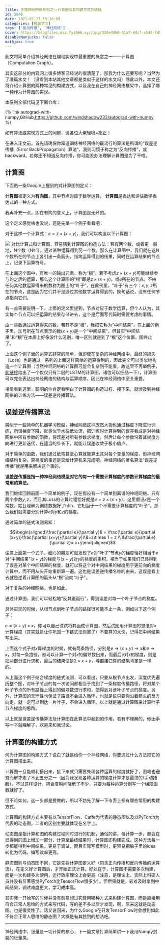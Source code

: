 ```yaml
---
title: 手撸神经网络系列之——计算图及其构建方式的选择
id: 5646
date: 2021-07-27 15:36:09
categories: [机器学习]
tags: ['反向传播', '神经网络']
cover: https://blogfiles.oss.fyz666.xyz/jpg/320e49b0-41a7-44cf-ab43-fd5bebb3a208.jpg
disableNunjucks: false
mathjax: true
---
```


此文将简单介绍神经网络在编程实现中最重要的概念之一——计算图（Computation Graph）。

其实这部分的内容网上很多博客已经说的很清楚了，那我为什么还要写呢？当然为了凑篇水文！（没看到本站其他文章都是类似于这样的水文吗）除此以外，本文还将介绍计算图的两种常见的构建方式，以及我在自己的神经网络框架中，选择了哪一种作为计算图的实现。

本系列全部代码见下面仓库：

{% link autograd-with-numpy,GitHub,https://github.com/windshadow233/autograd-with-numpy %}

如有算法或实现方式上的问题，请各位大佬轻喷+指正！

在进入正文前，首先请确保你知道训练神经网络的最流行的算法是所谓的“误差逆传播（Error BackPropagation）算法”，我则习惯于称之为“反向传播”，或backward。若你还不知道反向传播，你可能没办法理解计算图是为了干啥。


## 计算图


下面贴一条Google上搜到的对计算图的定义：


**计算图**被定义为**有向图**，其中节点对应于数学运算。 **计算图**是表达和评估数学表达式的一种方式。 


我再补充一点，即在有向的意义上，计算图是无环的。


这个定义感觉啥也没说，还是先举一个例子看看吧：


对于这样一个计算式：$e=z\times(x+y)$，我们可以构造以下计算图：

![](https://blogfiles.oss.fyz666.xyz/jpg/320e49b0-41a7-44cf-ab43-fd5bebb3a208.jpg)
对比计算式和计算图，容易猜到计算图的构造方法：若有两个数，或者更一般地，N个数（N≥1），通过某种运算得到另一个数，那么在计算图中，我们就在这N个数所在的节点上各引出一条箭头，指向运算得到的结果，同时在运算结果的节点上，记录下运算符号。


在上面这个图中，有唯一的输出元素，称为“根”，若不考虑$z\times(x+y)$可能继续参与的之后的运算，那么这个计算图的“根”即是$z\times(x+y)$，或$e$所在的节点。不由任何其他数运算得来的数称为图上的“叶子”，在此例里，“叶子”有三个：$x,y,z$所在的节点，这是因为它们并不是通过其他数字运算得到的，换句话说，没有任何节点指向它们。


有一点需要说明一下，上面的定义里提到，节点对应于数学运算，但个人认为，其实每个节点可以把运算的结果存储进去，这个是后面写代码时需要考虑的事情。


由一些数通过运算得来的数，若其不是“根”，我把它称为“中间结果”，在上面的例子里，加号所在节点表示的数$(x+y)$是一个“中间结果”，但其实“中间结果”和“根”在本质上好像没什么区别，唯一区别就是到了“根”这个位置，图终止了。


上面这个例子里的运算式非常的简单，但即使在复杂的神经网络中，最终的损失（Loss）也是通过一系列的上面这样简单的运算得到的，因此完全可以类似地构造一个计算图（当然神经网络的计算图可能会复杂到不能看，故这里不再举例子，[此链接](https://blogfiles.oss.fyz666.xyz/pdf/5b2f240b-80dd-4096-824d-84b9acc91680.pdf)给出了一个仅仅只有二层的LSTM的计算图，诸位可以细品一下），计算图可以完全表达出神经网络的结构与运算顺序，因此在神经网络中至关重要。


相信看到这里，聪明的你肯定看明白了计算图的构造过程，接下来，就涉及到神经网络的训练方法——误差逆传播算法。


## 误差逆传播算法


类似于一些简单的机器学习模型，神经网络这种庞然大物也通过梯度下降进行训练，所谓梯度下降，就类似于水往低处流，把训练时计算得到的误差看成是对神经网络中所有参数的函数，将误差对所有参数求梯度，然后让每个参数沿着其梯度方向进行更新迭代，在适当的步长下，就能让误差收敛于极小值点。


对于简单的函数，我们通过纸笔甚至心算就能算出其对每个变量的梯度，但神经网络结构复杂，算梯度的事还是交给计算机来完成吧。神经网络的著名算法“误差逆传播”就是用来解决这个事的。


**误差逆传播是指一种神经网络模型对它的每一个需要计算梯度的参数计算梯度的最常用的算法。**


我们继续回顾前面一个简单的例子，现在假设有一个简单到离谱的神经网络，只有两个参数$y,z$，而且其Loss的计算过程恰好就是$e=z\times(x+y)$，这里假设$x$是一个常数，姑且理解为训练数据好了hhh，它相当于一个不需要计算梯度的“叶子”。那么我们就需要分别计算$e$对$y$和$z$的梯度。


通过简单的链式法则易知：


$$\begin{aligned}\frac{\partial e}{\partial y}& = \frac{\partial e}{\partial (x+y)}\frac{\partial (x+y)}{\partial y}\\&=z\times 1 = z \\ &\frac{\partial e}{\partial z}= x+y\end{aligned}$$


注意上面第一个式子，细心的朋友可就发现了$e$对“叶子”节点$y$的梯度恰好相当于$e$对“中间结果”$(x+y)$的梯度与$(x+y)$对$y$的梯度的乘积，相当于如果我们已经得到了误差对某个中间结果的梯度，就可以将这个对中间结果的梯度用于更前向的梯度计算中，而不用从头开始重新算一遍。这也是误差逆传播名称的由来，这误差看上去就是逆着计算图的箭头从“根”流向“叶子”。


对于复杂的神经网络，也是如此。


通过计算图，我们可以轻松地“反其道而行”，得到误差对每一个叶子节点的梯度。


具体实现的时候，从根节点到叶子节点的路径很可能不止一条，例如以下这个例子：


$e=(x+y)\times x$，你可以自己试试将其画成计算图，然后试图用计算图的想法对$x$计算梯度（其实就是让你巩固一下链式法则罢了）不要算的太快，记得把中间结果写出来。


上面这个式子对$x$算梯度的时候，就有两条路径，分别是$e\to (x+y)\to x$和$e\to x$，对每一条路径，都可以计算一个对$x$的偏导数出来，而最后$e$对$x$的梯度，则是把两部分进行求和，最后的结果便是$2\times x+y$，与直接口算的结果肯定是一样的。


从上面这个例子结合梯度的链式法则，可以看出，只要从根节点出发，深度优先遍历整个图，对叶子节点的每一次访问都相当于找到了一条梯度传播路径，将对某个叶子节点的所有路径上得到的偏导数进行求和，便得到对该叶子节点的梯度。另外，计算图的无环性也保证了路径不会进入循环，也就是说只要你沿着箭头的反方向走，就一定可以到达一片叶子，不会进入循环。以上就是通过计算图来计算叶子节点梯度的思路。


以上就是误差逆传播算法及计算图在此算法中起到的作用，若有不理解的，~~你上手写一下就理解了~~，欢迎来和我讨论。


## 计算图的构建方式


何为计算图的构建方式？说白了就是给你一个神经网络，你要通过什么方法把它的计算图搭出来。


计算图一旦能顺利搭出来，接下来就只需要处理各种运算的梯度就好了，困难也~~迎刃而解~~才走了不到五分之一（因为我发现各种运算的梯度计算才是最顶的/手动捂脸）。不过这样设计，耦合度瞬间降低了不少，只要为每种运算分别写一个梯度函数就好了。


但不论如何，这一步都是要做的，所以不妨先了解一下市面上都有哪些常用的构建方式。


计算图的构建方式主要有以TensorFlow、Caffe为代表的静态图以及以PyTorch为代表的动态图，二者的区别主要就体现在名字上。


动态图是指计算和图的构建过程同时进行的机制，通俗的讲，每计算一步，都会在已得到的图上增加一部分，计算至最终结果时，计算图即构建完成。这种方法每一步都能得到中间结果，更易于调试，而且实际写模型时，更容易把脑子里的idea转化为代码，编写效率更高。


静态图则与动态图不同，它是先将计算图定义好（包含正向传播和反向传播的运算流），在定义好计算图后，才开始正式计算。好处在于，计算图不需要多次构建，而是一次构建多次使用，运行效率理论上会更高（注意，是理论上，实际上科研人员并没有显著感觉PyTorch比TensorFlow慢多少）。但后果就是，较难及时拿到中间结果，调试难度更大，学习成本高。


其实我一开始写的时候并没有刻意想过究竟用哪种方式来构建计算图，而是直接用符合正常人思维的方式来写代码，写的差不多以后才发现，啊，原来这就是动态图。也是很灵性了。话又说回来，为什么Google在开发TensorFlow时会想到如此不符合正常人思维的静态图？大概是有其独到的想法吧。


---

神经网络中，张量是一切计算的核心，下一篇文章打算简单讲一下我用Numpy封装的张量类。
